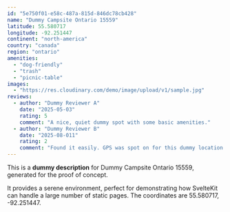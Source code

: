 ```yaml
---
id: "5e750f01-e58c-487a-815d-846dc78cb428"
name: "Dummy Campsite Ontario 15559"
latitude: 55.580717
longitude: -92.251447
continent: "north-america"
country: "canada"
region: "ontario"
amenities:
  - "dog-friendly"
  - "trash"
  - "picnic-table"
images:
  - "https://res.cloudinary.com/demo/image/upload/v1/sample.jpg"
reviews:
  - author: "Dummy Reviewer A"
    date: "2025-05-03"
    rating: 5
    comment: "A nice, quiet dummy spot with some basic amenities."
  - author: "Dummy Reviewer B"
    date: "2025-08-011"
    rating: 2
    comment: "Found it easily. GPS was spot on for this dummy location."
---
```


This is a **dummy description** for Dummy Campsite Ontario 15559, generated for the proof of concept.

It provides a serene environment, perfect for demonstrating how SvelteKit can handle a large number of static pages. The coordinates are 55.580717, -92.251447.
